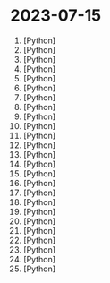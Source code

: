 # 2023-07-15

1. [](https://github.comundefined "GPT based autonomous agent that does online comprehensive research on any given topic") [Python]
2. [](https://github.comundefined "🔥 A tool for visualizing and tracking your machine learning experiments. This repo contains the CLI and Python API.") [Python]
3. [](https://github.comundefined "AI Toolkit for Healthcare Imaging") [Python]
4. [](https://github.comundefined "Official implementation of AnimateDiff.") [Python]
5. [](https://github.comundefined "Real-time face swap for PC streaming or video calls") [Python]
6. [](https://github.comundefined "Book_4_《矩阵力量》 | 鸢尾花书：从加减乘除到机器学习；上架！") [Python]
7. [](https://github.comundefined "") [Python]
8. [](https://github.comundefined "") [Python]
9. [](https://github.comundefined "The unofficial python package that returns response of Google Bard through cookie value.") [Python]
10. [](https://github.comundefined "LightGlue: Local Feature Matching at Light Speed") [Python]
11. [](https://github.comundefined "") [Python]
12. [](https://github.comundefined "原神小助手 Genshin Assistant (CN/EN) | 自动战斗,秘境,领日常,半自动委托") [Python]
13. [](https://github.comundefined "(Previously Pynecone) 🕸 Web apps in pure Python 🐍") [Python]
14. [](https://github.comundefined "") [Python]
15. [](https://github.comundefined "Original reference implementation of 3D Gaussian Splatting for Real-Time Radiance Field Rendering") [Python]
16. [](https://github.comundefined "Reflexion: Language Agents with Verbal Reinforcement Learning") [Python]
17. [](https://github.comundefined "潘多拉，一个让你呼吸顺畅的ChatGPT。Pandora, a ChatGPT that helps you breathe smoothly.") [Python]
18. [](https://github.comundefined "Infinite Photorealistic Worlds using Procedural Generation") [Python]
19. [](https://github.comundefined "一个简单的仓库，用于Serverless部署Pandora-Cloud。") [Python]
20. [](https://github.comundefined "MiniGPT-4: Enhancing Vision-language Understanding with Advanced Large Language Models") [Python]
21. [](https://github.comundefined "A reverse engineered Python API wrapper for Quora's Poe, which provides free access to ChatGPT, GPT-4, and Claude.") [Python]
22. [](https://github.comundefined "Pandas AI is a Python library that integrates generative artificial intelligence capabilities into Pandas, making dataframes conversational") [Python]
23. [](https://github.comundefined "An all-in-one hacking tool to remotely exploit Android devices using ADB and Metasploit-Framework to get a Meterpreter session.") [Python]
24. [](https://github.comundefined "This code calculates all the variations of 3D polycubes for any size (time permitting!)") [Python]
25. [](https://github.comundefined "Code Repository for Liquid Time-Constant Networks (LTCs)") [Python]
